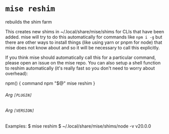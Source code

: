 # `mise reshim`

rebuilds the shim farm

This creates new shims in ~/.local/share/mise/shims for CLIs that have been added.
mise will try to do this automatically for commands like `npm i -g` but there are
other ways to install things (like using yarn or pnpm for node) that mise does
not know about and so it will be necessary to call this explicitly.

If you think mise should automatically call this for a particular command, please
open an issue on the mise repo. You can also setup a shell function to reshim
automatically (it's really fast so you don't need to worry about overhead):

npm() {
  command npm "$@"
  mise reshim
}

###### Arg `[PLUGIN]`



###### Arg `[VERSION]`

Examples:
  $ mise reshim
  $ ~/.local/share/mise/shims/node -v
  v20.0.0
